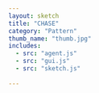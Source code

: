 ```yaml
---
layout: sketch
title: "CHASE" 
category: "Pattern" 
thumb_name: "thumb.jpg"
includes:
  - src: "agent.js"
  - src: "gui.js"
  - src: "sketch.js"
  
---
```


<!-- 

  You can change the title, category and thumb as you like 
  (just make sure the folder contain a jpg for the thumb with the correct name)
  Do not change the first line "layout: sketch"

  If you need to customize this html page:
    1) delete the line "layout: sketch"
    2) copy the content of "/_layouts/sketch.html" below. 
    Make sure to leave one line of space between the markup above and the html code

-->